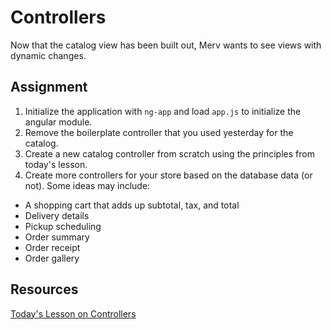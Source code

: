 # Controllers

Now that the catalog view has been built out, Merv wants to see views with dynamic changes.

## Assignment

1. Initialize the application with `ng-app` and load `app.js` to initialize the angular module.
1. Remove the boilerplate controller that you used yesterday for the catalog.
1. Create a new catalog controller from scratch using the principles from today's lesson.
1. Create more controllers for your store based on the database data (or not). Some ideas may include:
  * A shopping cart that adds up subtotal, tax, and total
  * Delivery details
  * Pickup scheduling
  * Order summary
  * Order receipt
  * Order gallery


## Resources

[Today's Lesson on Controllers](https://learn.galvanize.com/cohorts/78/articles/6194)
